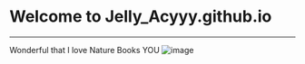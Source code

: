 # Welcome to Jelly_Acyyy.github.io
- - - 
Wonderful that I love 
Nature 
Books
YOU 
![image](https://user-images.githubusercontent.com/118231182/202070466-a22e5d7c-d1a1-4cb7-b1ab-8a3feb44484a.png)
